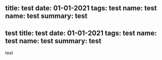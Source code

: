 title: test
date: 01-01-2021
tags: test
name: test
name: test
summary: test
------------
test
title: test
date: 01-01-2021
tags: test
name: test
name: test
summary: test
------------
test
